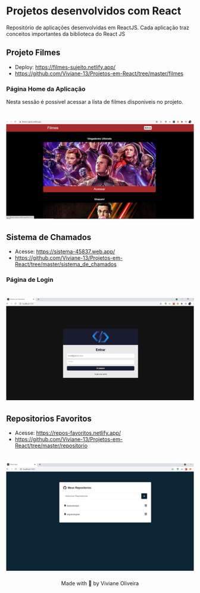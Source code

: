 # Projetos desenvolvidos com React

Repositório de aplicações desenvolvidas em ReactJS. Cada aplicação traz conceitos importantes da biblioteca do React JS

## Projeto Filmes

- Deploy: https://filmes-sujeito.netlify.app/
- https://github.com/Viviane-13/Projetos-em-React/tree/master/filmes

### Página Home da Aplicação

<p>Nesta sessão é possivel acessar a lista de filmes disponiveis no projeto.</p>
<h1 align="center">
    <img alt="Filmes" title="Filmes" src="filmes/.github/filmes-home.png" />
</h1>

## Sistema de Chamados

- Acesse: https://sistema-45837.web.app/
- https://github.com/Viviane-13/Projetos-em-React/tree/master/sistema_de_chamados

### Página de Login

<h1 align="center">
    <img alt="SDC" title="SDC" src="sistema_de_chamados/.github/login.jpg" />
</h1>

## Repositorios Favoritos

- Acesse: https://repos-favoritos.netlify.app/
- https://github.com/Viviane-13/Projetos-em-React/tree/master/repositorio

<h1 align="center">
    <img alt="Repositorios" title="Repositorios" src="repositorio/.github/home.jpg" />
</h1>

<p align='center'>Made with 💜 by Viviane Oliveira</p>

